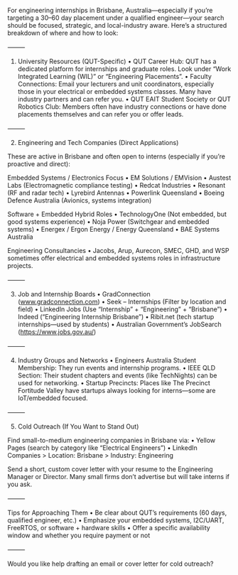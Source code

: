 For engineering internships in Brisbane, Australia—especially if you’re targeting a 30–60 day placement under a qualified engineer—your search should be focused, strategic, and local-industry aware. Here’s a structured breakdown of where and how to look:

⸻

1. University Resources (QUT-Specific)
	•	QUT Career Hub:
QUT has a dedicated platform for internships and graduate roles. Look under “Work Integrated Learning (WIL)” or “Engineering Placements”.
	•	Faculty Connections:
Email your lecturers and unit coordinators, especially those in your electrical or embedded systems classes. Many have industry partners and can refer you.
	•	QUT EAIT Student Society or QUT Robotics Club:
Members often have industry connections or have done placements themselves and can refer you or offer leads.

⸻

2. Engineering and Tech Companies (Direct Applications)

These are active in Brisbane and often open to interns (especially if you’re proactive and direct):

Embedded Systems / Electronics Focus
	•	EM Solutions / EMVision
	•	Austest Labs (Electromagnetic compliance testing)
	•	Redcat Industries
	•	Resonant (RF and radar tech)
	•	Lyrebird Antennas
	•	Powerlink Queensland
	•	Boeing Defence Australia (Avionics, systems integration)

Software + Embedded Hybrid Roles
	•	TechnologyOne (Not embedded, but good systems experience)
	•	Noja Power (Switchgear and embedded systems)
	•	Energex / Ergon Energy / Energy Queensland
	•	BAE Systems Australia

Engineering Consultancies
	•	Jacobs, Arup, Aurecon, SMEC, GHD, and WSP sometimes offer electrical and embedded systems roles in infrastructure projects.

⸻

3. Job and Internship Boards
	•	GradConnection (www.gradconnection.com)
	•	Seek – Internships (Filter by location and field)
	•	LinkedIn Jobs (Use “Internship” + “Engineering” + “Brisbane”)
	•	Indeed (“Engineering Internship Brisbane”)
	•	Ribit.net (tech startup internships—used by students)
	•	Australian Government’s JobSearch (https://www.jobs.gov.au/)

⸻

4. Industry Groups and Networks
	•	Engineers Australia Student Membership:
They run events and internship programs.
	•	IEEE QLD Section:
Their student chapters and events (like TechNights) can be used for networking.
	•	Startup Precincts:
Places like The Precinct Fortitude Valley have startups always looking for interns—some are IoT/embedded focused.

⸻

5. Cold Outreach (If You Want to Stand Out)

Find small-to-medium engineering companies in Brisbane via:
	•	Yellow Pages (search by category like “Electrical Engineers”)
	•	LinkedIn Companies > Location: Brisbane > Industry: Engineering

Send a short, custom cover letter with your resume to the Engineering Manager or Director. Many small firms don’t advertise but will take interns if you ask.

⸻

Tips for Approaching Them
	•	Be clear about QUT’s requirements (60 days, qualified engineer, etc.)
	•	Emphasize your embedded systems, I2C/UART, FreeRTOS, or software + hardware skills
	•	Offer a specific availability window and whether you require payment or not

⸻

Would you like help drafting an email or cover letter for cold outreach?